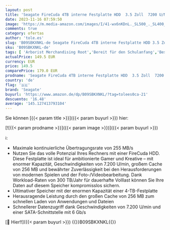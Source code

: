 ```yaml
---
layout: post
title: 'Seagate FireCuda 4TB interne Festplatte HDD  3.5 Zoll  7200 U/Min  CMR  256 MB Cache  SATA 6GB/s  silber  inkl. 3 Jahre Rescue Service  FFP  Modellnr.: ST4000DXA05'
date: 2023-11-16 07:59:50
image: 'https://m.media-amazon.com/images/I/41-wx6nKDnL._SL500_._SL400_.jpg'
comments: true
category: ofertas
author: 'tole.es'
slug: 'B09SBKXNKL-de Seagate FireCuda 4TB interne Festplatte HDD 3.5 Zoll 7200...'
sku: 'B09SBKXNKL-de'
tags: [ 'Arborist Merchandising Root','Bereit für den Schulanfang','Best Selling','Computer & Zubehör','Datenspeicher','Elektronik und Technik','Interne Festplatten','Interner Speicher','Self Service','Special Features Stores','Stores','e26659c6-d1cd-45cb-800b-2f9b432b8572_0','e26659c6-d1cd-45cb-800b-2f9b432b8572_5901','seagate','​Bücher','🇩🇪', ]
actualPrice: 149.5 EUR
currency: EUR
price: 149.5
comparePrice: 179.0 EUR
prodname: 'Seagate FireCuda 4TB interne Festplatte HDD  3.5 Zoll  7200 U/Min  CMR  256 MB Cache  SATA 6GB/s  silber  inkl. 3 Jahre Rescue Service  FFP  Modellnr.: ST4000DXA05'
country: 'de'
flag: '🇩🇪'
brand: 'Seagate'
buyurl: 'https://www.amazon.de/dp/B09SBKXNKL/?tag=tolees0ca-21'
descuento: '16.48'
average: '145.127413793104'
---
```


Sie können [{{< param title >}}]({{< param buyurl >}}) hier:

[![{{< param prodname >}}]({{< param image >}})]({{< param buyurl >}})

ℹ️:

- Maximale kontinuierliche Übertragungsrate von 255 MB/s
- Nutzen Sie das volle Potenzial Ihres Rechners mit einer FireCuda HDD. Diese Festplatte ist ideal für ambitionierte Gamer und Kreative – mit enormer Kapazität, Geschwindigkeiten von 7.200 U/min, großem Cache von 256 MB und bewährter Zuverlässigkeit bei den Herausforderungen von modernen Spielen und der Foto-/Videobearbeitung. Dank Workload-Raten von 300 TB/Jahr für dauerhafte Volllast können Sie Ihre Daten auf diesem Speicher kompromisslos sichern.
- Ultimativer Speicher mit der enormen Kapazität einer 4-TB-Festplatte
- Herausragende Leistung durch den großen Cache von 256 MB zum schnellen Laden von Anwendungen und Dateien
- Schnellerer Datenzugriff dank Geschwindigkeiten von 7.200 U/min und einer SATA-Schnittstelle mit 6 Gb/s

[🛒 Hier!!]({{< param buyurl >}})
{{<world>}}B09SBKXNKL{{</world>}}
